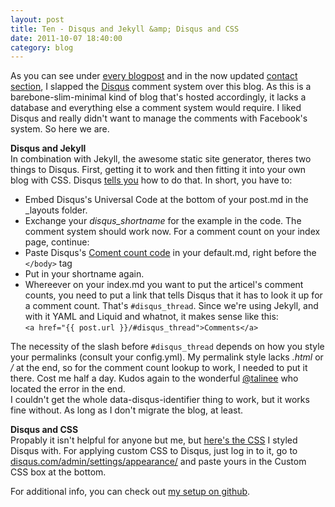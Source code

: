 ```yaml
---
layout: post
title: Ten - Disqus and Jekyll &amp; Disqus and CSS
date: 2011-10-07 18:40:00
category: blog
---
```

As you can see under [every blogpost](http://blog.timmschoof.com/archives/) and in the now updated [contact section](http://blog.timmschoof.com/contact/), I slapped the [Disqus](http://disqus.com/) comment system over this blog. As this is a barebone-slim-minimal kind of blog that's hosted accordingly, it lacks a database and everything else a comment system would require. I liked Disqus and really didn't want to manage the comments with Facebook's system. So here we are. 

**Disqus and Jekyll**  
In combination with Jekyll, the awesome static site generator, theres two things to Disqus. First, getting it to work and then fitting it into your own blog with CSS. Disqus [tells you](http://docs.disqus.com/developers/universal/) how to do that. In short, you have to:

* Embed Disqus's Universal Code at the bottom of your post.md in the _layouts folder.
* Exchange your *disqus_shortname* for the example in the code. The comment system should work now. For a comment count on your index page, continue:
* Paste Disqus's [Coment count code](http://docs.disqus.com/developers/universal/) in your default.md, right before the `</body>` tag
* Put in your shortname again.
* Whereever on your index.md you want to put the articel's comment counts, you need to put a link that tells Disqus that it has to look it up for a comment count. That's `#disqus_thread`. Since we're using Jekyll, and with it YAML and Liquid and whatnot, it makes sense like this:  
`<a href="{{ post.url }}/#disqus_thread">Comments</a>`

The necessity of the slash before `#disqus_thread` depends on how you style your permalinks (consult your config.yml). My permalink style lacks *.html* or */* at the end, so for the comment count lookup to work, I needed to put it there. Cost me half a day. Kudos again to the wonderful [@talinee](https://twitter.com/talinee) who located the error in the end.  
I couldn't get the whole data-disqus-identifier thing to work, but it works fine without. As long as I don't migrate the blog, at least.

**Disqus and CSS**  
Propably it isn't helpful for anyone but me, but [here's the CSS](http://dl.dropbox.com/u/7586201/disqus.css) I styled Disqus with. For applying custom CSS to Disqus, just log in to it, go to [disqus.com/admin/settings/appearance/](http://disqus.com/admin/settings/appearance/) and paste yours in the Custom CSS box at the bottom.

For additional info, you can check out [my setup on github](https://github.com/tschoof/blog).
